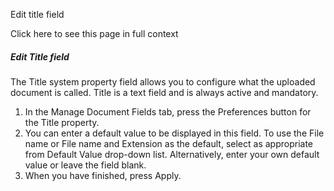 Edit title field

Click here to see this page in full context

#####  Edit Title field

The Title system property field allows you to configure what the uploaded
document is called. Title is a text field and is always active and mandatory.

  1. In the Manage Document Fields tab, press the Preferences button for the Title property. 
  2. You can enter a default value to be displayed in this field. To use the File name or File name and Extension as the default, select as appropriate from Default Value drop-down list. Alternatively, enter your own default value or leave the field blank. 
  3. When you have finished, press Apply. 

